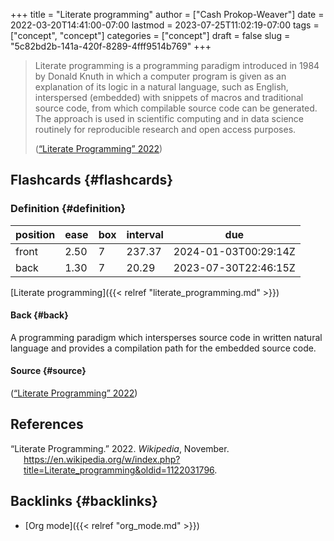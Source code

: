 +++
title = "Literate programming"
author = ["Cash Prokop-Weaver"]
date = 2022-03-20T14:41:00-07:00
lastmod = 2023-07-25T11:02:19-07:00
tags = ["concept", "concept"]
categories = ["concept"]
draft = false
slug = "5c82bd2b-141a-420f-8289-4fff9514b769"
+++

> Literate programming is a programming paradigm introduced in 1984 by Donald Knuth in which a computer program is given as an explanation of its logic in a natural language, such as English, interspersed (embedded) with snippets of macros and traditional source code, from which compilable source code can be generated. The approach is used in scientific computing and in data science routinely for reproducible research and open access purposes.
>
> (<a href="#citeproc_bib_item_1">“Literate Programming” 2022</a>)


## Flashcards {#flashcards}


### Definition {#definition}

| position | ease | box | interval | due                  |
|----------|------|-----|----------|----------------------|
| front    | 2.50 | 7   | 237.37   | 2024-01-03T00:29:14Z |
| back     | 1.30 | 7   | 20.29    | 2023-07-30T22:46:15Z |

[Literate programming]({{< relref "literate_programming.md" >}})


#### Back {#back}

A programming paradigm which intersperses source code in written natural language and provides a compilation path for the embedded source code.


#### Source {#source}

(<a href="#citeproc_bib_item_1">“Literate Programming” 2022</a>)

## References

<style>.csl-entry{text-indent: -1.5em; margin-left: 1.5em;}</style><div class="csl-bib-body">
  <div class="csl-entry"><a id="citeproc_bib_item_1"></a>“Literate Programming.” 2022. <i>Wikipedia</i>, November. <a href="https://en.wikipedia.org/w/index.php?title=Literate_programming&oldid=1122031796">https://en.wikipedia.org/w/index.php?title=Literate_programming&#38;oldid=1122031796</a>.</div>
</div>


## Backlinks {#backlinks}

-   [Org mode]({{< relref "org_mode.md" >}})
